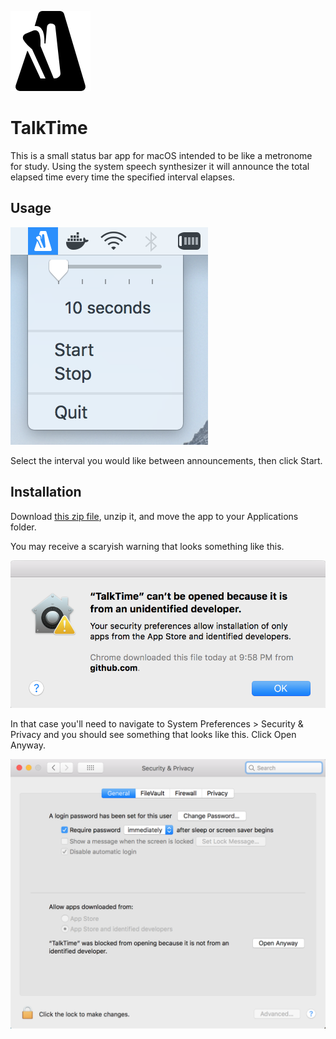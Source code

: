![](./TalkTime/Assets.xcassets/AppIcon.appiconset/metronome_128px.png)

# TalkTime

This is a small status bar app for macOS intended to be like a metronome for study. Using the system speech synthesizer it will announce the total elapsed time every time the specified interval elapses.

## Usage

![](./images/usage.png)

Select the interval you would like between announcements, then click Start.

## Installation

Download [this zip file](https://github.com/liambuchanan/TalkTime/releases/download/1.0/TalkTime.app.zip), unzip it, and move the app to your Applications folder.

You may receive a scaryish warning that looks something like this.

![](./images/warning.png)

In that case you'll need to navigate to System Preferences > Security & Privacy and you should see something that looks like this. Click Open Anyway.

![](./images/open-anyway.png)
